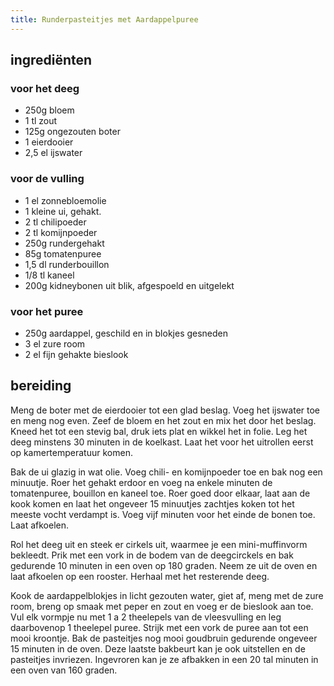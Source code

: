```yaml
---
title: Runderpasteitjes met Aardappelpuree
---
```


## ingrediënten

### voor het deeg
* 250g bloem
* 1 tl zout
* 125g ongezouten boter
* 1 eierdooier
* 2,5 el ijswater

### voor de vulling
* 1 el zonnebloemolie
* 1 kleine ui, gehakt.
* 2 tl chilipoeder
* 2 tl komijnpoeder
* 250g rundergehakt
* 85g tomatenpuree
* 1,5 dl runderbouillon
* 1/8 tl kaneel
* 200g kidneybonen uit blik, afgespoeld en uitgelekt

### voor het puree
* 250g aardappel, geschild en in blokjes gesneden
* 3 el zure room
* 2 el fijn gehakte bieslook

## bereiding
Meng de boter met de eierdooier tot een glad beslag. Voeg het ijswater toe en meng nog even. Zeef de bloem en het zout en mix het door het beslag. Kneed het tot een stevig bal, druk iets plat en wikkel het in folie. Leg het deeg minstens 30 minuten in de koelkast. Laat het voor het uitrollen eerst op kamertemperatuur komen.

Bak de ui glazig in wat olie. Voeg chili- en komijnpoeder toe en bak nog een minuutje. Roer het gehakt erdoor en voeg na enkele minuten de tomatenpuree, bouillon en kaneel toe. Roer goed door elkaar, laat aan de kook komen en laat het ongeveer 15 minuutjes zachtjes koken tot het meeste vocht verdampt is. Voeg vijf minuten voor het einde de bonen toe. Laat afkoelen.

Rol het deeg uit en steek er cirkels uit, waarmee je een mini-muffinvorm bekleedt. Prik met een vork in de bodem van de deegcirckels en bak gedurende 10 minuten in een oven op 180 graden. Neem ze uit de oven en laat afkoelen op een rooster. Herhaal met het resterende deeg.

Kook de aardappelblokjes in licht gezouten water, giet af, meng met de zure room, breng op smaak met peper en zout en voeg er de bieslook aan toe. Vul elk vormpje nu met 1 a 2 theelepels van de vleesvulling en leg daarbovenop 1 theelepel puree. Strijk met een vork de puree aan tot een mooi kroontje. Bak de pasteitjes nog mooi goudbruin gedurende ongeveer 15 minuten in de oven. Deze laatste bakbeurt kan je ook uitstellen en de pasteitjes invriezen. Ingevroren kan je ze afbakken in een 20 tal minuten in een oven van 160 graden.

